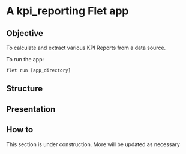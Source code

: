 # A kpi_reporting Flet app

## Objective
To calculate and extract various KPI Reports from a data source. 

To run the app:

```
flet run [app_directory]
```

## Structure

## Presentation

## How to


This section is under construction. More will be updated as necessary
